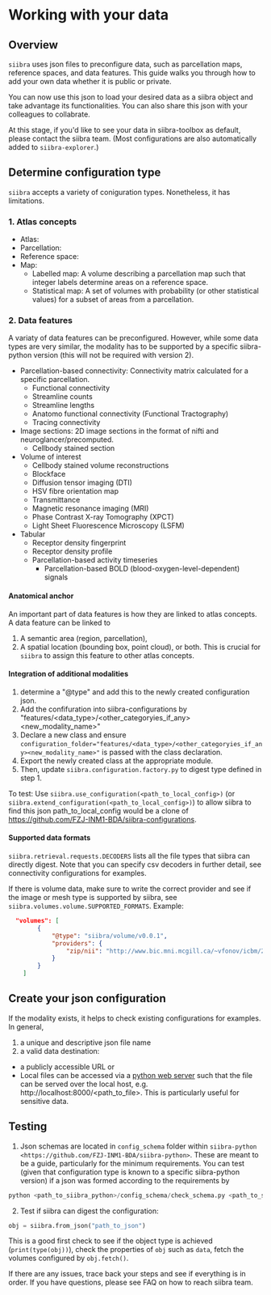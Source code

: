 # Working with your data


## Overview

`siibra` uses json files to preconfigure data, such as parcellation maps, reference spaces,
and data features. This guide walks you through how to add your own data whether it
is public or private.

You can now use this json to load your desired data as a siibra object and take
advantage its functionalities. You can also share this json with your colleagues
to collabrate.

At this stage, if you'd like to see your data in siibra-toolbox as default,
please contact the siibra team. (Most configurations are also automatically
added to ``siibra-explorer``.)


## Determine configuration type

`siibra` accepts a variety of coniguration types. Nonetheless, it has limitations. 

### 1. Atlas concepts
- Atlas: 
- Parcellation:
- Reference space:
- Map: 
  - Labelled map: A volume describing a parcellation map such that integer labels determine areas on a reference space.
  - Statistical map: A set of volumes with probability (or other statistical values) for a subset of areas from a parcellation.

### 2. Data features
A variaty of data features can be preconfigured. However, while some data types are very similar, the modality has to
be supported by a specific siibra-python version (this will not be required with version 2).

- Parcellation-based connectivity: Connectivity matrix calculated for a specific parcellation.
  - Functional connectivity
  - Streamline counts
  - Streamline lengths
  - Anatomo functional connectivity (Functional Tractography)
  - Tracing connectivity
- Image sections: 2D image sections in the format of nifti and neuroglancer/precomputed.
  - Cellbody stained section
- Volume of interest
  - Cellbody stained volume reconstructions
  - Blockface
  - Diffusion tensor imaging (DTI)
  - HSV fibre orientation map
  - Transmittance
  - Magnetic resonance imaging (MRI)
  - Phase Contrast X-ray Tomography (XPCT)
  - Light Sheet Fluorescence Microscopy (LSFM)
- Tabular
  - Receptor density fingerprint
  - Receptor density profile
  - Parcellation-based activity timeseries
    - Parcellation-based BOLD (blood-oxygen-level-dependent) signals

#### Anatomical anchor
An important part of data features is how they are linked to atlas concepts. A data feature can be linked to
1. A semantic area (region, parcellation),
2. A spatial location (bounding box, point cloud),
or both. This is crucial for `siibra` to assign this feature to other atlas concepts.

#### Integration of additional modalities

1. determine a "@type" and add this to the newly created configuration json.
2. Add the confifuration into siibra-configurations by "features/<data_type>/<other_categoryies_if_any><new_modality_name>"
3. Declare a new class and ensure `configuration_folder="features/<data_type>/<other_categoryies_if_any><new_modality_name>"` is passed with the class declaration.
4. Export the newly created class at the appropriate module. 
5. Then, update `siibra.configuration.factory.py` to digest type defined in step 1.

To test:
Use `siibra.use_configuration(<path_to_local_config>)` (or `siibra.extend_configuration(<path_to_local_config>)`) to allow siibra to find this json path_to_local_config would be a clone of https://github.com/FZJ-INM1-BDA/siibra-configurations.

#### Supported data formats

``siibra.retrieval.requests.DECODERS`` lists all the file types that siibra can directly digest. Note that you can specify csv decoders in further detail, see connectivity configurations for examples.

If there is volume data, make sure to write the correct provider and see if the image or mesh type is supported by siibra, see ``siibra.volumes.volume.SUPPORTED_FORMATS``. Example:
```json
  "volumes": [
		{
			"@type": "siibra/volume/v0.0.1",
			"providers": {
				"zip/nii": "http://www.bic.mni.mcgill.ca/~vfonov/icbm/2009/mni_icbm152_nlin_asym_09c_nifti.zip mni_icbm152_t1_tal_nlin_asym_09c.nii"
			}
		}
	]
```

## Create your json configuration

If the modality exists, it helps to check existing configurations for examples.
In general, 

1. a unique and descriptive json file name
2. a valid data destination:
  - a publicly accessible URL or
  - Local files can be accessed via a [python web server](https://docs.python.org/3/library/http.server.html) such that the file can be served over the local host, e.g. http://localhost:8000/<path_to_file>. This is particularly useful for sensitive data.


## Testing
1. Json schemas are located in ``config_schema`` folder within `siibra-python <https://github.com/FZJ-INM1-BDA/siibra-python>`. These are meant to be a guide, particularly for the minimum requirements. You can test (given that configuration type is known to a specific siibra-python version) if a json was formed according to the requirements by
```python
python <path_to_siibra_python>/config_schema/check_schema.py <path_to_siibra_config>
```
2. Test if siibra can digest the configuration:
```python
obj = siibra.from_json("path_to_json")
```
This is a good first check to see if the object type is achieved (``print(type(obj))``), check the properties of ``obj`` such as `data`, fetch the volumes configured by `obj.fetch()`.

If there are any issues, trace back your steps and see if everything is in order. If you have questions, please see FAQ on how to reach siibra team.
